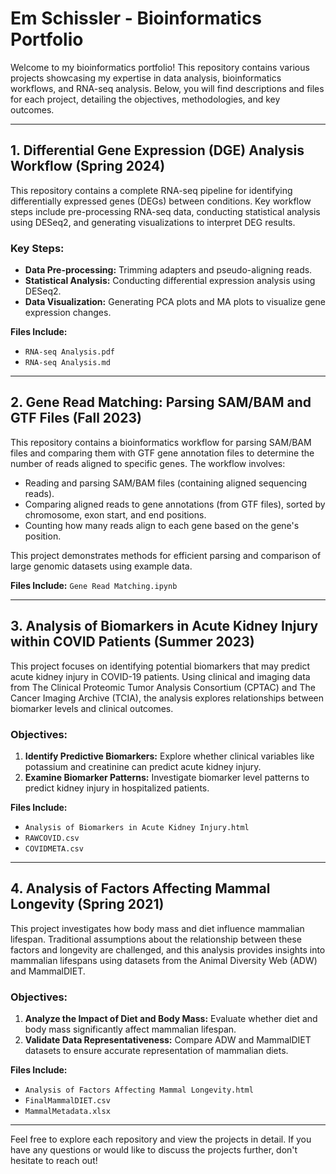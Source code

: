 # Em Schissler - Bioinformatics Portfolio

Welcome to my bioinformatics portfolio! This repository contains various projects showcasing my expertise in data analysis, bioinformatics workflows, and RNA-seq analysis. Below, you will find descriptions and files for each project, detailing the objectives, methodologies, and key outcomes.

---

## 1. **Differential Gene Expression (DGE) Analysis Workflow (Spring 2024)**

This repository contains a complete RNA-seq pipeline for identifying differentially expressed genes (DEGs) between conditions. Key workflow steps include pre-processing RNA-seq data, conducting statistical analysis using DESeq2, and generating visualizations to interpret DEG results.

### Key Steps:
- **Data Pre-processing:** Trimming adapters and pseudo-aligning reads.
- **Statistical Analysis:** Conducting differential expression analysis using DESeq2.
- **Data Visualization:** Generating PCA plots and MA plots to visualize gene expression changes.

**Files Include:** 
- `RNA-seq Analysis.pdf`
- `RNA-seq Analysis.md`

---

## 2. **Gene Read Matching: Parsing SAM/BAM and GTF Files (Fall 2023)**

This repository contains a bioinformatics workflow for parsing SAM/BAM files and comparing them with GTF gene annotation files to determine the number of reads aligned to specific genes. The workflow involves:
- Reading and parsing SAM/BAM files (containing aligned sequencing reads).
- Comparing aligned reads to gene annotations (from GTF files), sorted by chromosome, exon start, and end positions.
- Counting how many reads align to each gene based on the gene's position.

This project demonstrates methods for efficient parsing and comparison of large genomic datasets using example data.

**Files Include:** `Gene Read Matching.ipynb`

---

## 3. **Analysis of Biomarkers in Acute Kidney Injury within COVID Patients (Summer 2023)**

This project focuses on identifying potential biomarkers that may predict acute kidney injury in COVID-19 patients. Using clinical and imaging data from The Clinical Proteomic Tumor Analysis Consortium (CPTAC) and The Cancer Imaging Archive (TCIA), the analysis explores relationships between biomarker levels and clinical outcomes.

### Objectives:
1. **Identify Predictive Biomarkers:** Explore whether clinical variables like potassium and creatinine can predict acute kidney injury.
2. **Examine Biomarker Patterns:** Investigate biomarker level patterns to predict kidney injury in hospitalized patients.

**Files Include:** 
- `Analysis of Biomarkers in Acute Kidney Injury.html`
- `RAWCOVID.csv`
- `COVIDMETA.csv`

---

## 4. **Analysis of Factors Affecting Mammal Longevity (Spring 2021)**

This project investigates how body mass and diet influence mammalian lifespan. Traditional assumptions about the relationship between these factors and longevity are challenged, and this analysis provides insights into mammalian lifespans using datasets from the Animal Diversity Web (ADW) and MammalDIET.

### Objectives:
1. **Analyze the Impact of Diet and Body Mass:** Evaluate whether diet and body mass significantly affect mammalian lifespan.
2. **Validate Data Representativeness:** Compare ADW and MammalDIET datasets to ensure accurate representation of mammalian diets.

**Files Include:** 
- `Analysis of Factors Affecting Mammal Longevity.html`
- `FinalMammalDIET.csv`
- `MammalMetadata.xlsx`

---

Feel free to explore each repository and view the projects in detail. If you have any questions or would like to discuss the projects further, don't hesitate to reach out!

